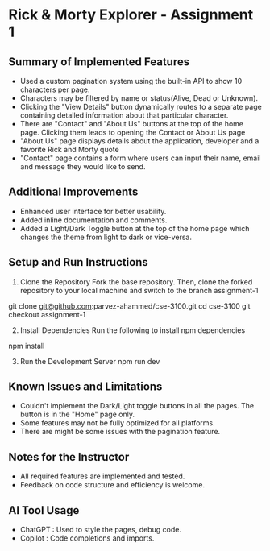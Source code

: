 # Rick & Morty Explorer - Assignment 1

## Summary of Implemented Features
- Used a custom pagination system using the built-in API to show 10 characters per page.
- Characters may be filtered by name or status(Alive, Dead or Unknown).
- Clicking the "View Details" button dynamically routes to a separate page containing detailed information about that particular character.
- There are "Contact" and "About Us" buttons at the top of the home page. Clicking them leads to opening the Contact or About Us page 
- "About Us" page displays details about the application, developer and a favorite Rick and Morty quote
- "Contact" page contains a form where users can input their name, email and message they would like to send.
  
## Additional Improvements
- Enhanced user interface for better usability.
- Added inline documentation and comments.
- Added a Light/Dark Toggle button at the top of the home page which changes the theme from light to dark or vice-versa.

## Setup and Run Instructions
1. Clone the Repository
Fork the base repository. Then, clone the forked repository to your local machine and switch to the branch assignment-1

git clone git@github.com:parvez-ahammed/cse-3100.git
cd cse-3100
git checkout assignment-1

2. Install Dependencies
Run the following to install npm dependencies

npm install

3. Run the Development Server
npm run dev

## Known Issues and Limitations
- Couldn't implement the Dark/Light toggle buttons in all the pages. The button is in the "Home" page only.
- Some features may not be fully optimized for all platforms.
- There are might be some issues with the pagination feature. 

## Notes for the Instructor
- All required features are implemented and tested.
- Feedback on code structure and efficiency is welcome.

## AI Tool Usage
- ChatGPT : Used to style the pages, debug code.
- Copilot : Code completions and imports.
